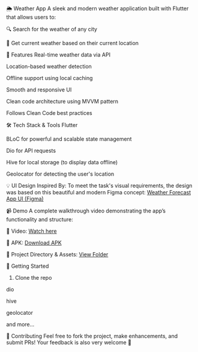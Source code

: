 🌦️ Weather App
A sleek and modern weather application built with Flutter that allows users to:

🔍 Search for the weather of any city

📍 Get current weather based on their current location

🧠 Features
Real-time weather data via API

Location-based weather detection

Offline support using local caching

Smooth and responsive UI

Clean code architecture using MVVM pattern

Follows Clean Code best practices

🛠️ Tech Stack & Tools
Flutter

BLoC for powerful and scalable state management

Dio for API requests

Hive for local storage (to display data offline)

Geolocator for detecting the user's location

💡 UI Design Inspired By:
To meet the task's visual requirements, the design was based on this beautiful and modern Figma concept:
[Weather Forecast App UI (Figma)](https://www.figma.com/design/VLwRxL75Hz2Rsz7UyaARQ4/Weather-Forecast-App--Community---Copy-?node-id=1-2357&m=dev)

📹 Demo
A complete walkthrough video demonstrating the app’s functionality and structure:

🎥 Video:
[Watch here](https://drive.google.com/file/d/1UGypgPiqKhlAJmuQaWrD2fGMA6NLGt9p/view)

📱 APK:
[Download APK](https://drive.google.com/file/d/1ZRlpQDu73R_45FwggGSFcRMpHC1Qx55F/view)

📁 Project Directory & Assets:
[View Folder](https://drive.google.com/drive/folders/1CYcCy81o7tNIvrAnabfxGrjAu4oxiPGe)

🚀 Getting Started
1. Clone the repo

dio

hive

geolocator

and more...

🤝 Contributing
Feel free to fork the project, make enhancements, and submit PRs!
Your feedback is also very welcome 🙌
